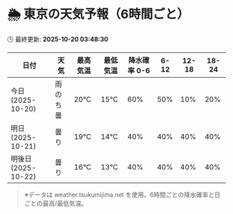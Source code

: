 # 🌦️ 東京の天気予報（6時間ごと）

🕒 最終更新: **2025-10-20 03:48:30**

| 日付 | 天気 | 最高気温 | 最低気温 | 降水確率 0-6 | 6-12 | 12-18 | 18-24 |
|------|------|----------|----------|------------|------|------|------|
| 今日 (2025-10-20) | 雨のち曇 | 20℃ | 15℃ | 60% | 50% | 10% | 20% |
| 明日 (2025-10-21) | 曇り | 19℃ | 14℃ | 40% | 40% | 40% | 40% |
| 明後日 (2025-10-22) | 曇り | 16℃ | 13℃ | 40% | 40% | 40% | 40% |

> ※データは weather.tsukumijima.net を使用。6時間ごとの降水確率と日ごとの最高/最低気温。